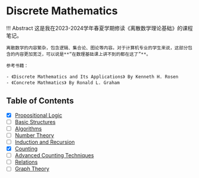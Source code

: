 # Discrete Mathematics

!!! Abstract
    这是我在2023-2024学年春夏学期修读《离散数学理论基础》的课程笔记。

    离散数学的内容繁杂，包含逻辑、集合论、图论等内容。对于计算机专业的学生来说，这部分包含的内容更加宽泛，可以说是**“在数理基础课上讲不到的都在这了”**。

    参考书籍：

    - 《Discrete Mathematics and Its Applications》 By Kenneth H. Rosen
    - 《Concrete Mathmatics》 By Ronald L. Graham 

## Table of Contents

- [x] [Propositional Logic](./01%20Propositional%20Logic.md)
- [ ] [Basic Structures](./02%20Basic%20Structures.md)
- [ ] [Algorithms](./03%20Algorithms.md)
- [ ] [Number Theory](./04%20Number%20Theory.md)
- [ ] [Induction and Recursion](./05%20Induction%20and%20Recursion.md)
- [x] [Counting](./06%20Counting.md)
- [ ] [Advanced Counting Techniques](./08%20Advanced%20Counting%20Techniques.md)
- [ ] [Relations](./09%20Relations.md)
- [ ] [Graph Theory](./10%20Graph%20Theory.md)
